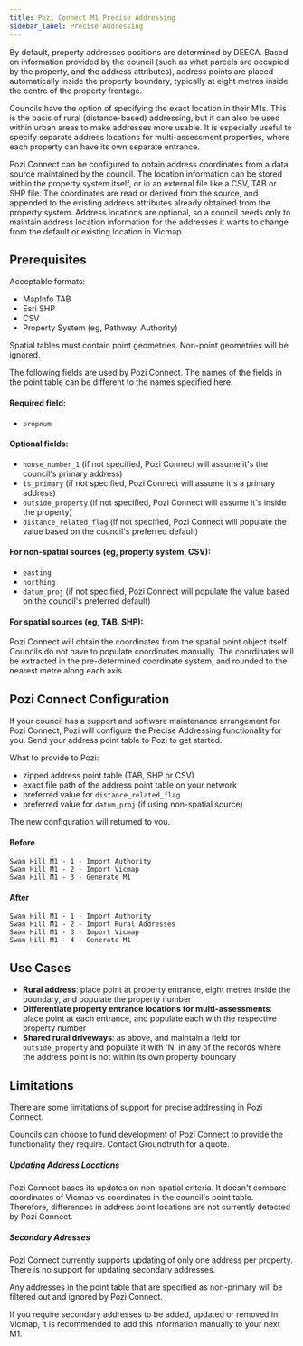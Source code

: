 ```yaml
---
title: Pozi Connect M1 Precise Addressing
sidebar_label: Precise Addressing
---
```


By default, property addresses positions are determined by DEECA. Based on information provided by the council (such as what parcels are occupied by the property, and the address attributes), address points are placed automatically inside the property boundary, typically at eight metres inside the centre of the property frontage.

Councils have the option of specifying the exact location in their M1s. This is the basis of rural (distance-based) addressing, but it can also be used within urban areas to make addresses more usable. It is especially useful to specify separate address locations for multi-assessment properties, where each property can have its own separate entrance.

Pozi Connect can be configured to obtain address coordinates from a data source maintained by the council. The location information can be stored within the property system itself, or in an external file like a CSV, TAB or SHP file. The coordinates are read or derived from the source, and appended to the existing address attributes already obtained from the property system. Address locations are optional, so a council needs only to maintain address location information for the addresses it wants to change from the default or existing location in Vicmap.

## Prerequisites

Acceptable formats:

* MapInfo TAB
* Esri SHP
* CSV
* Property System (eg, Pathway, Authority)

Spatial tables must contain point geometries. Non-point geometries will be ignored.

The following fields are used by Pozi Connect. The names of the fields in the point table can be different to the names specified here.

#### Required field:

* `propnum`

#### Optional fields:

* `house_number_1` (if not specified, Pozi Connect will assume it's the council's primary address)
* `is_primary` (if not specified, Pozi Connect will assume it's a primary address)
* `outside_property` (if not specified, Pozi Connect will assume it's inside the property)
* `distance_related_flag` (if not specified, Pozi Connect will populate the value based on the council's preferred default)

#### For non-spatial sources (eg, property system, CSV):

* `easting`
* `northing`
* `datum_proj` (if not specified, Pozi Connect will populate the value based on the council's preferred default)

#### For spatial sources (eg, TAB, SHP):

Pozi Connect will obtain the coordinates from the spatial point object itself. Councils do not have to populate coordinates manually. The coordinates will be extracted in the pre-determined coordinate system, and rounded to the nearest metre along each axis.

## Pozi Connect Configuration

If your council has a support and software maintenance arrangement for Pozi Connect, Pozi will configure the Precise Addressing functionality for you. Send your address point table to Pozi to get started.

What to provide to Pozi:

* zipped address point table (TAB, SHP or CSV)
* exact file path of the address point table on your network
* preferred value for `distance_related_flag`
* preferred value for `datum_proj` (if using non-spatial source)

The new configuration will returned to you.

#### Before

```
Swan Hill M1 - 1 - Import Authority
Swan Hill M1 - 2 - Import Vicmap
Swan Hill M1 - 3 - Generate M1
```

#### After

```
Swan Hill M1 - 1 - Import Authority
Swan Hill M1 - 2 - Import Rural Addresses
Swan Hill M1 - 3 - Import Vicmap
Swan Hill M1 - 4 - Generate M1
```

## Use Cases

* **Rural address**: place point at property entrance, eight metres inside the boundary, and populate the property number
* **Differentiate property entrance locations for multi-assessments**: place point at each entrance, and populate each with the respective property number
* **Shared rural driveways**: as above, and maintain a field for `outside_property` and populate it with 'N' in any of the records where the address point is not within its own property boundary

## Limitations

There are some limitations of support for precise addressing in Pozi Connect.

Councils can choose to fund development of Pozi Connect to provide the functionality they require. Contact Groundtruth for a quote.

##### Updating Address Locations

Pozi Connect bases its updates on non-spatial criteria. It doesn't compare coordinates of Vicmap vs coordinates in the council's point table. Therefore, differences in address point locations are not currently detected by Pozi Connect.

##### Secondary Adresses

Pozi Connect currently supports updating of only one address per property. There is no support for updating secondary addresses.

Any addresses in the point table that are specified as non-primary will be filtered out and ignored by Pozi Connect.

If you require secondary addresses to be added, updated or removed in Vicmap, it is recommended to add this information manually to your next M1.

